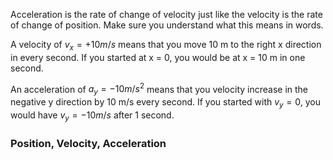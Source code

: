 Acceleration is the rate of change of velocity just like the velocity is the rate of change of position. Make sure you understand what this means in words.

A velocity of $v_x = +10 m/s$ means that you move 10 m to the right x direction in every second. If you started at x = 0, you would be at x = 10 m in one second. 

An acceleration of $a_y = -10 m/s^2$ means that you velocity increase in the negative y direction by 10 m/s every second. If you started with $v_y = 0$, you would have $v_y = -10 m/s$ after 1 second.

### Position, Velocity, Acceleration

